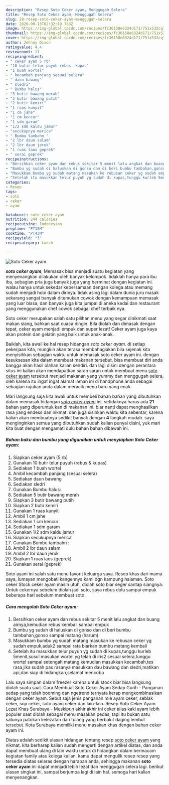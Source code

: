 ```yaml
---
description: "Resep Soto Ceker ayam, Menggugah Selera"
title: "Resep Soto Ceker ayam, Menggugah Selera"
slug: 28-resep-soto-ceker-ayam-menggugah-selera
date: 2020-09-13T02:32:19.763Z
image: https://img-global.cpcdn.com/recipes/fc36158e6324d171/751x532cq70/soto-ceker-ayam-foto-resep-utama.jpg
thumbnail: https://img-global.cpcdn.com/recipes/fc36158e6324d171/751x532cq70/soto-ceker-ayam-foto-resep-utama.jpg
cover: https://img-global.cpcdn.com/recipes/fc36158e6324d171/751x532cq70/soto-ceker-ayam-foto-resep-utama.jpg
author: Johnny Dixon
ratingvalue: 4.4
reviewcount: 11
recipeingredient:
- " ceker ayam 5 rb"
- "10 butir telur puyuh rebus  kupas"
- "1 buah wortel"
- " kecambah panjang sesuai selera"
- " daun bawang"
- " sledri"
- " Bumbu halus"
- "5 butir bawang merah"
- "3 butir bawang putih"
- "2 butir kemiri"
- "1 ruas kunyit"
- "1 cm jahe"
- "1 cm kencur"
- "1 sdm garam"
- "1/2 sdm kaldu jamur"
- "secukupnya merica"
- " Bumbu tambahn "
- "2 lbr daun salam"
- "2 lbr daun jeruk"
- "1 ruas laos geprek"
- " serai geprek"
recipeinstructions:
- "Bersihkan ceker ayam dan rebus sekitar 5 menit lalu angkat dan buang airnya,kemudian rebus kembali sampai empuk"
- "Bumbu yg sudah di haluskan di gonso dan di beri bumbu tambahan,gonso sampai matang (harum)"
- "Masukkam bumbu yg sudah matang masukan ke rebusan ceker yg sudah empuk,aduk2 sampai rata biarkan bumbu matang kembali"
- "Setelah itu masukkan telur puyuh yg sudah di kupas,tunggu kurleb 5menit,susul masukan wortel yg telah di iris2 sesuai selera,tunggu wortel sampai setengah matang,kemudian masukkan kecambah,tes rasa,jika sudah pas rasanya masukkan dau bawang dan sledri,matikan api,dan siap di hidangkan,selamat mencoba"
categories:
- Resep
tags:
- soto
- ceker
- ayam

katakunci: soto ceker ayam 
nutrition: 244 calories
recipecuisine: Indonesian
preptime: "PT18M"
cooktime: "PT43M"
recipeyield: "3"
recipecategory: Lunch

---
```



![Soto Ceker ayam](https://img-global.cpcdn.com/recipes/fc36158e6324d171/751x532cq70/soto-ceker-ayam-foto-resep-utama.jpg)

<b><i>soto ceker ayam</i></b>, Memasak bisa menjadi suatu kegiatan yang menyenangkan dilakukan oleh banyak kelompok. tidaklah hanya para ibu ibu, sebagian pria juga banyak juga yang berminat dengan kegiatan ini. walau hanya untuk sekedar kebersamaan dengan kolega atau memang sudah menjadi hobi dalam dirinya. tidak asing lagi dalam dunia juru masak sekarang sangat banyak ditemukan cowok dengan kemampuan memasak yang luar biasa, dan banyak juga kita jumpai di aneka kedai dan restaurant yang menggunakan chef cowok sebagai chef terbaik nya.

Soto ceker merupakan salah satu pilihan menu yang segar dinikmati saat makan siang, bahkan saat cuaca dingin. Bila diolah dan dimasak dengan tepat, ceker ayam menjadi empuk dan super lezat! Ceker ayam juga kaya akan protein dan gelatin yang baik untuk anak-anak.

Baiklah, kita awali ke hal resep hidangan <i>soto ceker ayam</i>. di setiap pekerjaan kita, mungkin akan terasa membahagiakan bila sejenak kita menyisihkan sebagian waktu untuk memasak soto ceker ayam ini. dengan kesuksesan kita dalam membuat makanan tersebut, bisa membuat diri anda bangga akan hasil olahan kalian sendiri. dan lagi disini dengan perantara situs ini kalian akan mendapatkan saran saran untuk membuat menu <u>soto ceker ayam</u> tersebut menjadi makanan yang yummy dan menggugah selera, oleh karena itu ingat ingat alamat laman ini di handphone anda sebagai sebagian rujukan anda dalam meracik menu baru yang enak.


Mari langsung saja kita awali untuk membeli bahan bahan yang dibutuhkan dalam memasak hidangan <u><i>soto ceker ayam</i></u> ini. setidaknya harus ada <b>21</b> bahan yang diperuntuk kan di makanan ini. biar nanti dapat menghasilkan rasa yang endess dan nikmat. dan juga sisihkan waktu kita sebentar, karena kalian akan membuatnya sedikit banyak dengan <b>4</b> langkah mudah. saya menginginkan semua yang dibutuhkan sudah kalian punyai disini, yuk mari kita buat dengan mengamati dulu bahan bahan dibawah ini.

<!--inarticleads1-->

##### Bahan baku dan bumbu yang digunakan untuk menyiapkan Soto Ceker ayam:

1. Siapkan  ceker ayam (5 rb)
1. Gunakan 10 butir telur puyuh (rebus &amp; kupas)
1. Sediakan 1 buah wortel
1. Ambil  kecambah panjang (sesuai selera)
1. Sediakan  daun bawang
1. Sediakan  sledri
1. Gunakan  Bumbu halus:
1. Sediakan 5 butir bawang merah
1. Siapkan 3 butir bawang putih
1. Siapkan 2 butir kemiri
1. Gunakan 1 ruas kunyit
1. Ambil 1 cm jahe
1. Sediakan 1 cm kencur
1. Sediakan 1 sdm garam
1. Gunakan 1/2 sdm kaldu jamur
1. Siapkan secukupnya merica
1. Gunakan  Bumbu tambahn :
1. Ambil 2 lbr daun salam
1. Ambil 2 lbr daun jeruk
1. Siapkan 1 ruas laos (geprek)
1. Gunakan  serai (geprek)


Soto ayam ini salah satu menu favorit keluarga saya. Resep khas dari mama saya, lumayan mengobati kangennya kami dgn kampung halaman. Soto ceker Stock ceker ayam masih utuh, diolah soto biar seger santap siangnya. Untuk cekernya sebelum diolah jadi soto, saya rebus dulu sampai empuk beberapa hari sebelum membuat soto. 

<!--inarticleads2-->

##### Cara mengolah Soto Ceker ayam:

1. Bersihkan ceker ayam dan rebus sekitar 5 menit lalu angkat dan buang airnya,kemudian rebus kembali sampai empuk
1. Bumbu yg sudah di haluskan di gonso dan di beri bumbu tambahan,gonso sampai matang (harum)
1. Masukkam bumbu yg sudah matang masukan ke rebusan ceker yg sudah empuk,aduk2 sampai rata biarkan bumbu matang kembali
1. Setelah itu masukkan telur puyuh yg sudah di kupas,tunggu kurleb 5menit,susul masukan wortel yg telah di iris2 sesuai selera,tunggu wortel sampai setengah matang,kemudian masukkan kecambah,tes rasa,jika sudah pas rasanya masukkan dau bawang dan sledri,matikan api,dan siap di hidangkan,selamat mencoba


Lalu saya simpan dalam freezer karena untuk stock biar bisa langsung diolah suatu saat. Cara Membuat Soto Ceker Ayam Sedap Gurih - Panganan sedap yang telah booming dan ngetrend ternyata kerap mengkombinasikan dengan ceker ayam. Sebut saja jenis panganan mie ayam ceker, seblak ceker, sop ceker, soto ayam ceker dan lain-lain. Resep Soto Ceker Ayam Lezat Khas Surabaya - Meskipun akhir akhir ini ceker alias kaki ayam lebih populer saat diolah sebagai menu masakan pedas, tapi itu bukan satu satunya patokan kelezatan dari tulang yang berbalut daging lembut tersebut. Kota Surabaya memiliki menu masakan khas dengan bahan ceker ayam ini. 

Diatas adalah sedikit ulasan hidangan tentang resep <u>soto ceker ayam</u> yang nikmat. kita berharap kalian sudah mengerti dengan artikel diatas, dan anda dapat membuat ulang di lain waktu untuk di hidangkan dalam bermacam kegiatan family atau kolega kalian. kamu dapat mengulik resep resep yang tersedia diatas selaras dengan harapan anda, sehingga makanan <b>soto ceker ayam</b> ini dapat menjadi lebih lezat dan menggugah selera lagi. berikut ulasan singkat ini, sampai berjumpa lagi di lain hal. semoga hari kalian menyenangkan.
